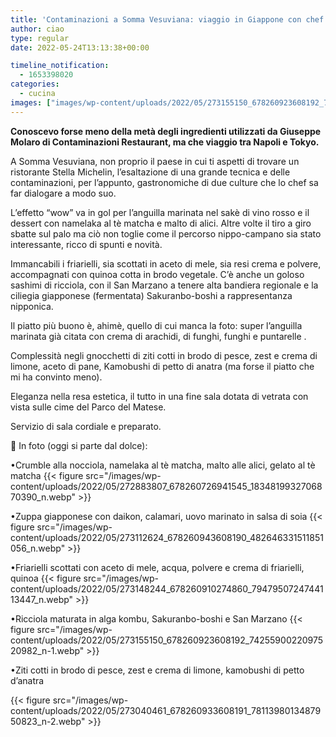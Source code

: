 ```yaml
---
title: 'Contaminazioni a Somma Vesuviana: viaggio in Giappone con chef Molaro'
author: ciao
type: regular
date: 2022-05-24T13:13:38+00:00

timeline_notification:
  - 1653398020
categories:
  - cucina
images: ["images/wp-content/uploads/2022/05/273155150_678260923608192_7425590022097520982_n-2.webp"]
---
```

 

**Conoscevo forse meno della metà degli ingredienti utilizzati da Giuseppe Molaro di Contaminazioni Restaurant, ma che viaggio tra Napoli e Tokyo.**

A Somma Vesuviana, non proprio il paese in cui ti aspetti di trovare un ristorante Stella Michelin, l’esaltazione di una grande tecnica e delle contaminazioni, per l’appunto, gastronomiche di due culture che lo chef sa far dialogare a modo suo.

L’effetto “wow” va in gol per l’anguilla marinata nel sakè di vino rosso e il dessert con namelaka al tè matcha e malto di alici. Altre volte il tiro a giro sbatte sul palo ma ciò non toglie come il percorso nippo-campano sia stato interessante, ricco di spunti e novità.

Immancabili i friarielli, sia scottati in aceto di mele, sia resi crema e polvere, accompagnati con quinoa cotta in brodo vegetale. C’è anche un goloso sashimi di ricciola, con il San Marzano a tenere alta bandiera regionale e la ciliegia giapponese (fermentata) Sakuranbo-boshi a rappresentanza nipponica.&nbsp;

Il piatto più buono è, ahimè, quello di cui manca la foto: super l’anguilla marinata già citata con crema di arachidi, di funghi, funghi e puntarelle .

Complessità negli gnocchetti di ziti cotti in brodo di pesce, zest e crema di limone, aceto di pane, Kamobushi&nbsp;di petto di&nbsp;anatra (ma forse il piatto che mi ha convinto meno).

Eleganza nella resa estetica, il tutto in una fine sala dotata di vetrata con vista sulle cime del Parco del Matese.

Servizio di sala cordiale e preparato. 

📸 In foto (oggi si parte dal dolce):

•Crumble alla nocciola, namelaka al tè matcha, malto alle alici, gelato al tè matcha
{{< figure src="/images/wp-content/uploads/2022/05/272883807_678260726941545_1834819932706870390_n.webp" >}}
 

•Zuppa giapponese con daikon, calamari, uovo marinato in salsa di soia
{{< figure src="/images/wp-content/uploads/2022/05/273112624_678260943608190_482646331511851056_n.webp" >}}
 

  
•Friarielli scottati con aceto di mele, acqua, polvere e crema di friarielli, quinoa
{{< figure src="/images/wp-content/uploads/2022/05/273148244_678260910274860_7947950724744113447_n.webp" >}}
 

  
•Ricciola maturata in alga kombu, Sakuranbo-boshi e San Marzano
{{< figure src="/images/wp-content/uploads/2022/05/273155150_678260923608192_7425590022097520982_n-1.webp" >}}
 

  
•Ziti cotti in brodo di pesce, zest e crema di limone, kamobushi di petto d’anatra


{{< figure src="/images/wp-content/uploads/2022/05/273040461_678260933608191_7811398013487950823_n-2.webp" >}}
